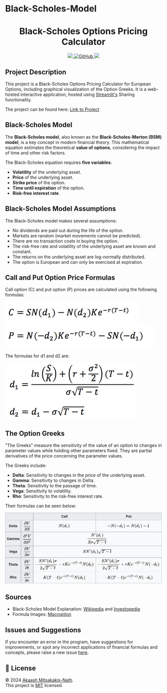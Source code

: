 # Black-Scholes-Model

<h1 align="center">Black-Scholes Options Pricing Calculator</h1>

<p align="center">
    <a href="https://your-streamlit-app-link">
        <img src="https://static.streamlit.io/badges/streamlit_badge_black_white.svg">
    </a>
    <a href="https://github.com/your-github-repo/LICENSE.txt">
       <img alt="GitHub" src="https://img.shields.io/github/license/your-github-repo">
    </a>
    <img src="https://img.shields.io/badge/Made%20with-Python-1f425f.svg">
</p>

## Project Description

This project is a Black-Scholes Options Pricing Calculator for European Options, including graphical visualization of the Option Greeks. It is a web-hosted interactive application, hosted using [Streamlit's](https://streamlit.io) Sharing functionality.

The project can be found here: [Link to Project](https://your-streamlit-app-link)

## Black-Scholes Model

The **Black-Scholes model**, also known as the **Black-Scholes-Merton (BSM) model**, is a key concept in modern financial theory. This mathematical equation estimates the theoretical **value of options**, considering the impact of time and other risk factors.

The Black-Scholes equation requires **five variables**:

- **Volatility** of the underlying asset.
- **Price** of the underlying asset.
- **Strike price** of the option.
- **Time until expiration** of the option.
- **Risk-free interest rate**.

## Black-Scholes Model Assumptions

The Black-Scholes model makes several assumptions:

- No dividends are paid out during the life of the option.
- Markets are random (market movements cannot be predicted).
- There are no transaction costs in buying the option.
- The risk-free rate and volatility of the underlying asset are known and constant.
- The returns on the underlying asset are log-normally distributed.
- The option is European and can only be exercised at expiration.

## Call and Put Option Price Formulas

Call option (C) and put option (P) prices are calculated using the following formulas:

![Call Option Formula](call-formula.jpg)
![Put Option Formula](put-formula.jpg)

The formulas for d1 and d2 are:

![d1 and d2 Formulas](d1-d2-formula.jpg)

## The Option Greeks

"The Greeks" measure the sensitivity of the value of an option to changes in parameter values while holding other parameters fixed. They are partial derivatives of the price concerning the parameter values.

The Greeks include:

- **Delta**: Sensitivity to changes in the price of the underlying asset.
- **Gamma**: Sensitivity to changes in Delta.
- **Theta**: Sensitivity to the passage of time.
- **Vega**: Sensitivity to volatility.
- **Rho**: Sensitivity to the risk-free interest rate.

Their formulas can be seen below:

![Greek Formulas](greeks.png)

## Sources

- Black-Scholes Model Explanation: [Wikipedia](https://en.wikipedia.org/wiki/Black%E2%80%93Scholes_model) and [Investopedia](https://www.investopedia.com/terms/b/blackscholes.asp)
- Formula Images: [Macroption](https://www.macroption.com/black-scholes-formula/)

## Issues and Suggestions

If you encounter an error in the program, have suggestions for improvements, or spot any incorrect applications of financial formulas and concepts, please raise a new issue [here](https://github.com/your-github-repo/issues/new/choose).

## 📝 License

© 2024 [Akaash Mitsakakis-Nath](https://github.com/your-github-repo).<br />
This project is [MIT](https://github.com/your-github-repo/LICENSE.txt) licensed.
